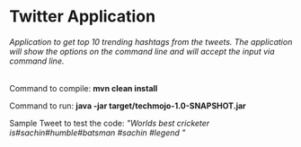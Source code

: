 # Twitter Application

<h6>Application to get top 10 trending hashtags from the tweets. The application will show the
 options on the command line and will accept the input via command line.
</h6>

Command to compile: <b>mvn clean install</b>

Command to run: <b>java -jar target/techmojo-1.0-SNAPSHOT.jar</b>

Sample Tweet to test the code: <i>"Worlds best cricketer is#sachin#humble#batsman #sachin #legend
"</i>